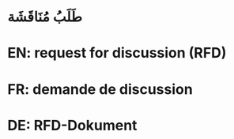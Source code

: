 # طَلَبُ مُنَاقَشَة

# EN: request for discussion (RFD)

# FR: demande de discussion

# DE: RFD-Dokument
